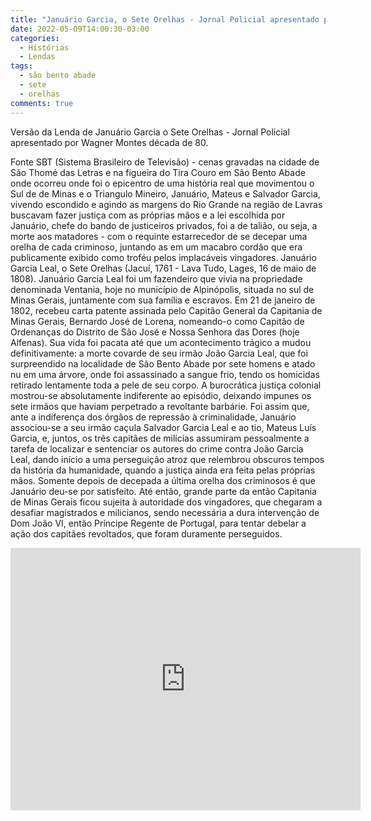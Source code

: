 ```yaml
---
title: "Januário Garcia, o Sete Orelhas - Jornal Policial apresentado por Wagner Montes"
date: 2022-05-09T14:00:30-03:00
categories:
  - Hístórias
  - Lendas
tags:
  - são bento abade
  - sete
  - orelhas
comments: true
---
```

Versão da Lenda de Januário Garcia o Sete Orelhas -  Jornal Policial apresentado por Wagner Montes década de 80.

Fonte SBT (Sistema Brasileiro de  Televisão) - cenas gravadas na cidade de São Thomé das Letras e na figueira do Tira Couro em São Bento Abade onde ocorreu onde foi o epicentro de uma história real que movimentou o Sul de de Minas e o Triangulo Mineiro, Januário, Mateus e Salvador Garcia, vivendo escondido e agindo  as  margens do Rio Grande na região de Lavras buscavam fazer justiça com as próprias mãos e a lei escolhida por Januário, chefe do bando de justiceiros privados, foi a de talião, ou seja, a morte aos matadores - com o requinte estarrecedor de se decepar uma orelha de cada criminoso, juntando as em um macabro cordão que era publicamente exibido como troféu pelos implacáveis vingadores. Januário Garcia Leal, o Sete Orelhas (Jacuí, 1761 - Lava Tudo, Lages, 16 de maio de 1808). Januário Garcia Leal foi um fazendeiro que vivia na propriedade denominada Ventania, hoje no município de Alpinópolis, situada no sul de Minas Gerais, juntamente com sua família e escravos. Em 21 de janeiro de 1802, recebeu carta patente assinada pelo Capitão General da Capitania de Minas Gerais, Bernardo José de Lorena, nomeando-o como Capitão de Ordenanças do Distrito de São José e Nossa Senhora das Dores (hoje Alfenas). Sua vida foi pacata até que um acontecimento trágico a mudou definitivamente: a morte covarde de seu irmão João Garcia Leal, que foi surpreendido na localidade de São Bento Abade por sete homens e atado nu em uma árvore, onde foi assassinado a sangue frio, tendo os homicidas retirado lentamente toda a pele de seu corpo. A burocrática justiça colonial mostrou-se absolutamente indiferente ao episódio, deixando impunes os sete irmãos que haviam perpetrado a revoltante barbárie. Foi assim que, ante a indiferença dos órgãos de repressão à criminalidade, Januário associou-se a seu irmão caçula Salvador Garcia Leal e ao tio, Mateus Luís Garcia, e, juntos, os três capitães de milícias assumiram pessoalmente a tarefa de localizar e sentenciar os autores do crime contra João Garcia Leal, dando início a uma perseguição atroz que relembrou obscuros tempos da história da humanidade, quando a justiça ainda era feita pelas próprias mãos. Somente depois de decepada a última orelha dos criminosos é que Januário deu-se por satisfeito. Até então, grande parte da então Capitania de Minas Gerais ficou sujeita à autoridade dos vingadores, que chegaram a desafiar magistrados e milicianos, sendo necessária a dura intervenção de Dom João VI, então Príncipe Regente de Portugal, para tentar debelar a ação dos capitães revoltados, que foram duramente perseguidos.

<iframe src="https://www.facebook.com/plugins/video.php?height=420&href=https%3A%2F%2Fwww.facebook.com%2F100074553324162%2Fvideos%2F1229949617828549%2F&show_text=false&width=560&t=0" width="560" height="420" style="border:none;overflow:hidden" scrolling="no" frameborder="0" allowfullscreen="true" allow="autoplay; clipboard-write; encrypted-media; picture-in-picture; web-share" allowFullScreen="true"></iframe>

